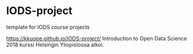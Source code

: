 # IODS-project
template for IODS course projects

https://kkuope.github.io/IODS-project/
Introduction to Open Data Science 2018 kurssi
Helsingin Yliopistossa alkoi. 

